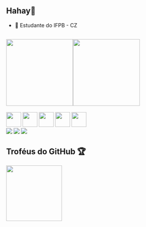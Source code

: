 ## Hahay👋
- 🌱 Estudante do IFPB - CZ 
##
<div style="display: flex">
  <img height="180em" src="https://github-readme-stats.vercel.app/api?username=kaserzin&show_icons=true&theme=algolia">
  <img height="180em" src="https://github-readme-stats.vercel.app/api/top-langs/?username=kaserzin&layout=donut&theme=algolia"/&gt;>
</div>
<div style="display: inline_block"><br>
  <img aling="center" heigt="30" width="40" src="https://icongr.am/devicon/c-original.svg?size=40&color=currentColor" />
  <img aling="center" heigt="30" width="40" src="https://cdn.jsdelivr.net/gh/devicons/devicon@latest/icons/python/python-original.svg" />
  <img aling="center" heigt="30" width="40" src="https://cdn.jsdelivr.net/gh/devicons/devicon@latest/icons/javascript/javascript-original.svg" />       
  <img aling="center" heigt="30" width="40" src="https://cdn.jsdelivr.net/gh/devicons/devicon@latest/icons/html5/html5-original.svg" />
  <img aling="center" heigt="30" width="40" src="https://cdn.jsdelivr.net/gh/devicons/devicon@latest/icons/css3/css3-original.svg" />    
</div>
<div>
  <a href="mailto:alemaokaser@gmail.com" target="_blank"><img src="https://img.shields.io/badge/Gmail-D14836?style=for-the-badge&logo=gmail&logoColor=white" target="_blank"></a>
  <a href="https://www.instagram.com/pedro.kaser/" target="_blank"><img src="https://img.shields.io/badge/Instagram-E4405F?style=for-the-badge&logo=instagram&logoColor=white" target="_blank"></a>
  <a href="https://www.linkedin.com/in/pedro-rogério/" target="_blank"><img src="https://img.shields.io/badge/LinkedIn-0077B5?style=for-the-badge&logo=linkedin&logoColor=white" target="_blank"></a>
</div>

## Troféus do GitHub 🏆
 <img height="150em" src="https://github-profile-trophy.vercel.app/?username=kaserzin&theme=onedark">
